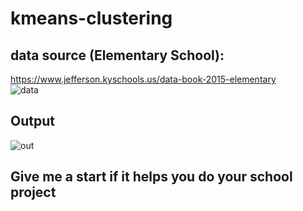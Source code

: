 # kmeans-clustering  

## data source (Elementary School):  
   https://www.jefferson.kyschools.us/data-book-2015-elementary  
![data](https://user-images.githubusercontent.com/86332370/169282016-09886075-2a72-45b5-929e-1613f23d855a.PNG)  
## Output  
![out](https://user-images.githubusercontent.com/86332370/169282269-c2025168-d000-46b5-8c27-dc4528ee6e94.PNG)

## Give me a start if it helps you do your school project
